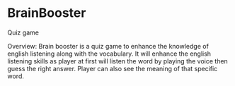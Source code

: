 # BrainBooster
Quiz game 

Overview:
Brain booster is a quiz game to enhance the knowledge of english listening along with the vocabulary.
It will enhance the english listening skills as player at first will listen the word by playing the voice then guess the right answer.
Player can also see the meaning of that specific word.
